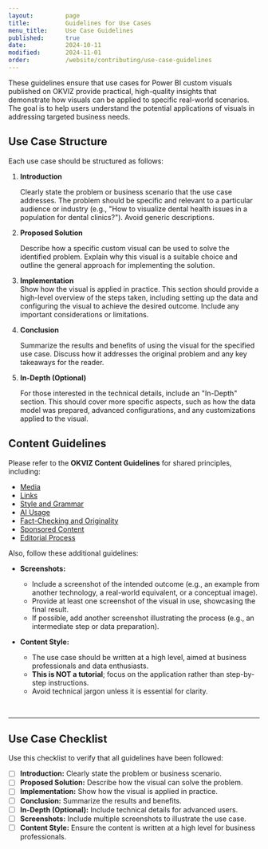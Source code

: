 ```yaml
---
layout:         page
title:          Guidelines for Use Cases
menu_title:     Use Case Guidelines
published:      true
date:           2024-10-11
modified:       2024-11-01
order:          /website/contributing/use-case-guidelines
---
```


These guidelines ensure that use cases for Power BI custom visuals published on OKVIZ provide practical, high-quality insights that demonstrate how visuals can be applied to specific real-world scenarios. The goal is to help users understand the potential applications of visuals in addressing targeted business needs.

## Use Case Structure

Each use case should be structured as follows:

1. **Introduction**  

   Clearly state the problem or business scenario that the use case addresses. The problem should be specific and relevant to a particular audience or industry (e.g., "How to visualize dental health issues in a population for dental clinics?"). Avoid generic descriptions.

2. **Proposed Solution**  

   Describe how a specific custom visual can be used to solve the identified problem. Explain why this visual is a suitable choice and outline the general approach for implementing the solution.

3. **Implementation**  
   Show how the visual is applied in practice. This section should provide a high-level overview of the steps taken, including setting up the data and configuring the visual to achieve the desired outcome. Include any important considerations or limitations.

4. **Conclusion**  

   Summarize the results and benefits of using the visual for the specified use case. Discuss how it addresses the original problem and any key takeaways for the reader.

5. **In-Depth (Optional)**  

   For those interested in the technical details, include an "In-Depth" section. This should cover more specific aspects, such as how the data model was prepared, advanced configurations, and any customizations applied to the visual.

## Content Guidelines

Please refer to the **OKVIZ Content Guidelines** for shared principles, including:

- [Media](content-guidelines.md#media)
- [Links](content-guidelines.md#links)
- [Style and Grammar](content-guidelines.md#style-and-grammar)
- [AI Usage](content-guidelines.md#ai-usage)
- [Fact-Checking and Originality](content-guidelines.md#fact-checking-and-originality)
- [Sponsored Content](content-guidelines.md#sponsored-content)
- [Editorial Process](content-guidelines.md#editorial-process)

Also, follow these additional guidelines:

- **Screenshots:**  
   - Include a screenshot of the intended outcome (e.g., an example from another technology, a real-world equivalent, or a conceptual image).  
   - Provide at least one screenshot of the visual in use, showcasing the final result.  
   - If possible, add another screenshot illustrating the process (e.g., an intermediate step or data preparation).  

- **Content Style:**
    - The use case should be written at a high level, aimed at business professionals and data enthusiasts.  
    - **This is NOT a tutorial**; focus on the application rather than step-by-step instructions.  
    - Avoid technical jargon unless it is essential for clarity.

&nbsp; 

---

## Use Case Checklist

Use this checklist to verify that all guidelines have been followed:

- [ ] **Introduction:** Clearly state the problem or business scenario.
- [ ] **Proposed Solution:** Describe how the visual can solve the problem.
- [ ] **Implementation:** Show how the visual is applied in practice.
- [ ] **Conclusion:** Summarize the results and benefits.
- [ ] **In-Depth (Optional):** Include technical details for advanced users.
- [ ] **Screenshots:** Include multiple screenshots to illustrate the use case.
- [ ] **Content Style:** Ensure the content is written at a high level for business professionals.
